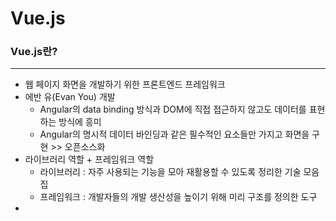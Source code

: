 # Vue.js



### Vue.js란?

---

- 웹 페이지 화면을 개발하기 위한 프론트엔드 프레임워크
- 에반 유(Evan You) 개발
  - Angular의 data binding 방식과 DOM에 직접 접근하지 않고도 데이터를 표현하는 방식에 흥미
  - Angular의 명시적 데이터 바인딩과 같은 필수적인 요소들만 가지고 화면을 구현 >> 오픈소스화
- 라이브러리 역할 + 프레임워크 역할
  - 라이브러리 : 자주 사용되는 기능을 모아 재활용할 수 있도록 정리한 기술 모음집
  - 프레임워크 : 개발자들의 개발 생산성을 높이기 위해 미리 구조를 정의한 도구
-  